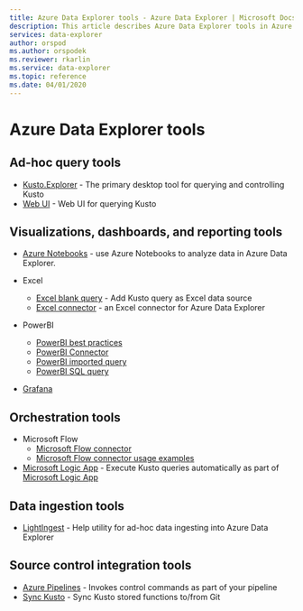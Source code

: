 ```yaml
---
title: Azure Data Explorer tools - Azure Data Explorer | Microsoft Docs
description: This article describes Azure Data Explorer tools in Azure Data Explorer.
services: data-explorer
author: orspod
ms.author: orspodek
ms.reviewer: rkarlin
ms.service: data-explorer
ms.topic: reference
ms.date: 04/01/2020
---
```

# Azure Data Explorer tools

## Ad-hoc query tools


* [Kusto.Explorer](./kusto-explorer.md) - The primary desktop tool for querying and controlling Kusto
* [Web UI](https://docs.microsoft.com/azure/data-explorer/web-query-data) - Web UI for querying Kusto

## Visualizations, dashboards, and reporting tools


* [Azure Notebooks](https://docs.microsoft.com/azure/data-explorer/azure-notebooks) - use Azure Notebooks to analyze data in Azure Data Explorer.
* Excel
    * [Excel blank query](https://docs.microsoft.com/azure/data-explorer/excel-blank-query) - Add Kusto query as Excel data source
    * [Excel connector](https://docs.microsoft.com/azure/data-explorer/excel-connector) - an Excel connector for Azure Data Explorer 

* PowerBI

   * [PowerBI best practices](https://docs.microsoft.com/azure/data-explorer/power-bi-best-practices)
   * [PowerBI Connector](https://docs.microsoft.com/azure/data-explorer/power-bi-connector)
   * [PowerBI imported query](https://docs.microsoft.com/azure/data-explorer/power-bi-imported-query) 
   * [PowerBI SQL query](https://docs.microsoft.com/azure/data-explorer/power-bi-sql-query)

* [Grafana](https://docs.microsoft.com/azure/data-explorer/grafana)

## Orchestration tools


* Microsoft Flow
    * [Microsoft Flow connector](https://docs.microsoft.com/azure/data-explorer/flow)
    * [Microsoft Flow connector usage examples](https://docs.microsoft.com/azure/data-explorer/flow-usage)
* [Microsoft Logic App](./logicapps.md) - Execute Kusto queries automatically as part of [Microsoft Logic App](https://docs.microsoft.com/azure/logic-apps/logic-apps-what-are-logic-apps)



## Data ingestion tools


* [LightIngest](https://docs.microsoft.com/azure/data-explorer/lightingest) - Help utility for ad-hoc data ingesting into Azure Data Explorer
 



## Source control integration tools

* [Azure Pipelines](./azure-pipelines.md) - Invokes control commands as part of your pipeline
* [Sync Kusto](./synckusto.md) - Sync Kusto stored functions to/from Git
